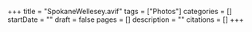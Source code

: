 +++
title = "SpokaneWellesey.avif"
tags = ["Photos"]
categories = []
startDate = ""
draft = false
pages = []
description = ""
citations = []
+++
